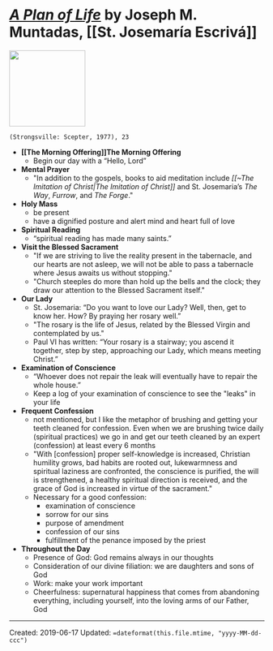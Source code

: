 
# [*A Plan of Life*](https://scepterpublishers.org/collections/free-catholic-booklets/products/a-plan-of-life) by Joseph M. Muntadas, [[St. Josemaría Escrivá]]

<img src="https://i.shgcdn.com/f5042cc2-11f6-445c-8256-916c191b3072/-/format/auto/-/preview/3000x3000/-/quality/lighter/" width=150>

`(Strongsville: Scepter, 1977), 23`

- **[[The Morning Offering]]The Morning Offering**
  - Begin our day with a “Hello, Lord”
- **Mental Prayer**
  - "In addition to the gospels, books to aid meditation include *[[~The Imitation of Christ|The Imitation of Christ]]* and St. Josemaria’s *The Way*, *Furrow*, and *The Forge*."
- **Holy Mass**
  - be present
  - have a dignified posture and alert mind and heart full of love
- **Spiritual Reading**
  - “spiritual reading has made many saints.”
- **Visit the Blessed Sacrament**
  - "If we are striving to live the reality present in the tabernacle, and our hearts are not asleep, we will not be able to pass a tabernacle where Jesus awaits us without stopping."
  - "Church steeples do more than hold up the bells and the clock; they draw our attention to the Blessed Sacrament itself."
- **Our Lady**
  - St. Josemaria: “Do you want to love our Lady? Well, then, get to know her. How? By praying her rosary well.” 
  - "The rosary is the life of Jesus, related by the Blessed Virgin and contemplated by us."
  - Paul VI has written: “Your rosary is a stairway; you ascend it together, step by step, approaching our Lady, which means meeting Christ.”
- **Examination of Conscience**
  - “Whoever does not repair the leak will eventually have to repair the whole house.”
  - Keep a log of your examination of conscience to see the "leaks" in your life
- **Frequent Confession**
  - not mentioned, but I like the metaphor of brushing and getting your teeth cleaned for confession. Even when we are brushing twice daily (spiritual practices) we go in and get our teeth cleaned by an expert (confession) at least every 6 months
  - "With [confession] proper self-knowledge is increased, Christian humility grows, bad habits are rooted out, lukewarmness and spiritual laziness are confronted, the conscience is purified, the will is strengthened, a healthy spiritual direction is received, and the grace of God is increased in virtue of the sacrament."
  - Necessary for a good confession:
    - examination of conscience
    - sorrow for our sins
    - purpose of amendment
    - confession of our sins
    - fulfillment of the penance imposed by the priest
- **Throughout the Day**
  - Presence of God: God remains always in our thoughts
  - Consideration of our divine filiation: we are daughters and sons of God
  - Work: make your work important
  - Cheerfulness: supernatural happiness that comes from abandoning everything, including yourself, into the loving arms of our Father, God

---
Created: 2019-06-17
Updated: `=dateformat(this.file.mtime, "yyyy-MM-dd-ccc")`
